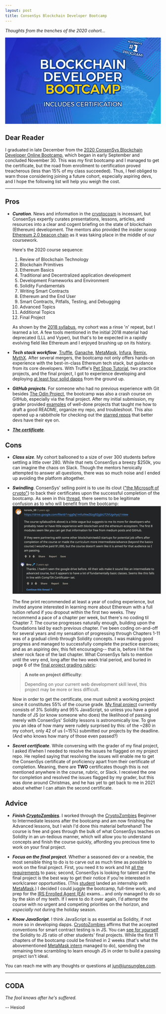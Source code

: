 ```yaml
---
layout: post
title: ConsenSys Blockchain Developer Bootcamp
---
```


_Thoughts from the trenches of the 2020 cohort..._

[![Bootcamp logo](../images/ConsenSysBootcamp.jpg "ConsenSys Blockchain Developer Online Bootcamp")](https://consensys.net/academy/bootcamp/)

## Dear Reader

I graduated in late December from the
[2020 ConsenSys Blockchain Developer Online Bootcamp](https://consensys.net/academy/bootcamp/),
which began in early September and concluded November 30. This was my first
bootcamp and I managed to get the certificate, but the road from enrollment to
certification proved treacherous (less than 15% of my class succeeded). Thus, I
feel obliged to warn those considering joining a future cohort, especially
aspiring devs, and I hope the following list will help you weigh the cost.

---

## Pros

- **_Curation_**. News and information in the
  [cryptocosm](https://blog.blockstack.org/george-gilder-predicts-life-after-google/)
  is incessant, but ConsenSys expertly curates presentations, lessons, articles,
  and resources into a clear and cogent briefing on the state of blockchain
  (Ethereum) development. The mentors also provided the insider scoop
  [Ethereum 2.0 beacon chain](https://www.coindesk.com/time-to-launch-ethereum-2-beacon-chain)
  as it was taking place in the middle of our coursework.

  Here's the 2020 course sequence:

  1. Review of Blockchain Technology
  2. Blockchain Primitives
  3. Ethereum Basics
  4. Traditional and Decentralized application development
  5. Development Frameworks and Environment
  6. Solidity Fundamentals
  7. Writing Smart Contracts
  8. Ethereum and the End User
  9. Smart Contracts, Pitfalls, Testing, and Debugging
  10. Advanced Topics
  11. Additional Topics
  12. Final Project

  As shown by the
  [2018 syllabus](https://drive.google.com/file/d/1ngg0q1mfutNwZ6zg92jgbU72VUgxhyq1/view),
  my cohort was a rinse 'n' repeat, but I learned a lot. A few tools mentioned
  in the initial 2018 material had deprecated (LLL and Vyper), but that's to be
  expected in a rapidly evolving field like Ethereum and I enjoyed brushing up
  on its history.

- **_Tech stack workflow_**. [Truffle](https://www.trufflesuite.com/truffle),
  [Ganache](https://www.trufflesuite.com/ganache),
  [MetaMask](https://metamask.io/), [Infura](https://infura.io/),
  [Remix](https://remix.ethereum.org/#optimize=false&runs=200&evmVersion=null),
  [MythX](https://mythx.io/). After several mergers, the bootcamp not only
  offers hands-on experience with the best-in-class Ethereum tech stack, but
  guidance from its core developers. With Truffle's
  [Pet Shop Tutorial](https://www.trufflesuite.com/tutorials/pet-shop), two
  practice projects, and the final project, I got to experience developing and
  deploying
  [at least four solid dapps](https://github.com/jun-sung/consensys-dev-bootcamp)
  from the ground up.

- **_GitHub projects_**. For someone who had no previous experience with Git
  besides [The Odin Project](theodinproject.com/), the bootcamp was also a crash
  course on GitHub, especially via the final project. After my initial
  submission, my grader provided
  [examples](https://github.com/MatricksDeCoder/Fojini-DEX) of well-done
  projects that taught me how to draft a good README, organize my repo, and
  troubleshoot. This also opened up a rabbithole for checking out the
  [starred repos](https://github.com/jun-sung?tab=stars) that better devs have
  their eye on.

- **_[The certificate](https://courses.consensys.net/certificates/w9trgfa8fa)_**.

## Cons

- **_Class size_**. My cohort ballooned to a size of over 300 students before
  settling a little over 280. While that nets ConsenSys a breezy $250k, you can
  imagine the chaos on Slack. Though the mentors heroically attempted to answer
  all questions, there was so much noise and I ended up avoiding the platform
  altogether.

- **_Swindling_**. ConsenSys' selling point is to use its clout
  (["the Microsoft of crypto"](https://www.reddit.com/r/ethereum/comments/b45zov/consensys_academys_developer_bootcamp_is_back/ej4mimo?utm_source=share&utm_medium=web2x&context=3))
  to back their certificates upon the successful completion of the bootcamp. As
  seen in this
  [thread](https://www.reddit.com/r/ethdev/comments/8jwfv5/general_feeling_about_consensys_academy/),
  there seems to be legitimate confusion as to who will benefit from the
  bootcamp:
  [![redditors](../images/ConsenSysBootcamp.PNG "General feeling about ConsenSys Academy")](https://www.reddit.com/r/ethdev/comments/8jwfv5/general_feeling_about_consensys_academy/)

  The fine print recommended at least a year of coding experience, but invited
  anyone interested in learning more about Ethereum with a full tuition refund
  if you dropout within the first two weeks. They recommend a pace of a chapter
  per week, but there's no coding til Chapter 7. The course progresses naturally
  enough, building upon the foundations laid by each previous chapter. I've been
  coding on-and-off for several years and my sensation of progressing through
  Chapters 1-11 was of a gradual climb through Solidity concepts. I was making
  good progress and managed to successfully complete the practice exercises; and
  as an aspiring dev, this felt encouraging-- that is, before I hit the sheer
  rock face of the last chapter. What ConsenSys fails to mention until the very
  end, long after the two week trial period, and buried in page 6 of the
  [final project grading rubric](https://docs.google.com/document/d/1fSiejecMogc2h7aJxIl9tfZbHRFXTipftWLevUKAmQ4/edit):

  > **A note on project difficulty**:
  >
  > Depending on your current web development skill level, this project may be
  > more or less difficult.

  Now in order to get the certificate, one must submit a working project since
  it constitutes 55% of the course grade.
  [My final project](https://github.com/jun-sung/doge-emporium) currently
  consists of 3% Solidity and 95% JavaScript, so unless you have a good handle
  of JS (or know someone who does) the likelihood of passing merely with
  ConsenSys' Solidity lessons is astronomically low. To give you an idea of how
  many were rudely surprised by this: of the ~280 in my cohort, only 42 of us
  (~15%) submitted our projects by the deadline. (And who knows how many of
  those even passed?)

- **_Secret certificate_**. While conversing with the grader of my final
  project, I asked if/when I needed to resolve the issues he flagged on my
  project repo. He replied saying that resolving the issues will enable me to
  get the ConsenSys certificate of proficiency apart from their certificate of
  completion. Meaning, there are **TWO** certificates though this is not
  mentioned anywhere in the course, rubric, or Slack. I received the one for
  completion and resolved the issues flagged by my grader, but this was done
  around Christmas, and he has yet to get back to me in 2021 about whether I can
  attain the second certificate.

## Advice

- **_Finish [CryptoZombies](https://cryptozombies.io/en/course/)_**. I worked
  through the [CryptoZombies](https://cryptozombies.io/en/course/) Beginner to
  Intermediate lessons after the bootcamp and am now finishing the Advanced
  lessons, but I wish I'd done this material beforehand! The course is free and
  goes through the bulk of what ConsenSys teaches on Solidity in an un-tedious
  manner, which will allow you to understand concepts and finish the course
  quickly, affording you precious time to work on your final project.

- **_Focus on the final project_**. Whether a seasoned dev or a newbie, the most
  sensible thing to do is to carve out as much time as possible to work on the
  final project. First, you need it to work and hit
  [all the requirements](https://docs.google.com/document/d/1fSiejecMogc2h7aJxIl9tfZbHRFXTipftWLevUKAmQ4/edit)
  to pass; second, ConsenSys is looking for talent and the final project is the
  best way to get their notice if you're interested in work/career
  opportunities. (This [student](https://github.com/astarinmymind) landed an
  internship with [MetaMask](https://metamask.io/).) I decided I could juggle
  the bootcamp, full-time work, and prep for the
  [IRS Enrolled Agent (EA)](https://junsung.io/A-Tale-of-Tax-Licensing/)
  exams... and only managed to do so by the skin of my teeth. If I were to do it
  over again, I'd attempt the course with no urgent and competing priorities on
  the horizon, and _especially not_ during the holiday season.

- **_Know JavaScript_**. I think JavaScript is as essential as Solidity, if not
  more so in developing dapps.
  [CryptoZombies](https://cryptozombies.io/en/course/) affirms that the accepted
  conventions for smart contract testing is in JS. You can
  [see for yourself](https://github.com/jun-sung?tab=stars) the Solidity to JS
  ratio of other students' final projects. While the first 11 chapters of the
  bootcamp could be finished in 2 weeks (that's what the abovementioned
  [MetaMask intern](https://github.com/astarinmymind) managed to do), spending
  the remaining time scrambling to learn enough JS in order to build a passing
  project isn't ideal.

You can reach me with any thoughts or questions at <jun@junsunglee.com>.

---

## CODA

_The fool knows after he's suffered._

-- Hesiod
